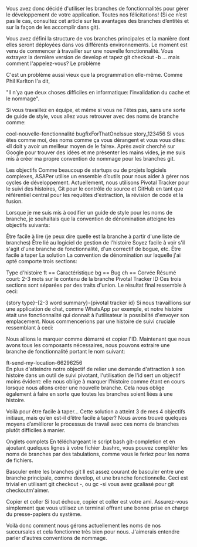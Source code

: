 Vous avez donc décidé d'utiliser les branches de fonctionnalités pour gérer le développement de votre application. Toutes nos félicitations! (Si ce n’est pas le cas, consultez cet article sur les avantages des branches d’entités et sur la façon de les accomplir dans git).

Vous avez défini la structure de vos branches principales et la manière dont elles seront déployées dans vos différents environnements. Le moment est venu de commencer à travailler sur une nouvelle fonctionnalité. Vous extrayez la dernière version de develop et tapez git checkout -b ... mais comment l'appelez-vous? 
Le problème

C'est un problème aussi vieux que la programmation elle-même. Comme Phil Karlton l'a dit,

"Il n’ya que deux choses difficiles en informatique: l’invalidation du cache et le nommage".

Si vous travaillez en équipe, et même si vous ne l'êtes pas, sans une sorte de guide de style, vous allez vous retrouver avec des noms de branche comme:

cool-nouvelle-fonctionnalité
bugfixForThatOneIssue
story_123456
Si vous êtes comme moi, des noms comme ça vous dérangent et vous vous dites: «Il doit y avoir un meilleur moyen de le faire». Après avoir cherché sur Google pour trouver des idées et me présenter les mains vides, je me suis mis à créer ma propre convention de nommage pour les branches git.

Les objectifs
Comme beaucoup de startups ou de projets logiciels complexes, ASAPer utilise un ensemble d’outils pour nous aider à gérer nos cycles de développement. Actuellement, nous utilisons Pivotal Tracker pour le suivi des histoires, Git pour le contrôle de source et GitHub en tant que référentiel central pour les requêtes d'extraction, la révision de code et la fusion.

Lorsque je me suis mis à codifier un guide de style pour les noms de branche, je souhaitais que la convention de dénomination atteigne les objectifs suivants:

Être facile à lire (je peux dire quelle est la branche à partir d'une liste de branches)
Être lié au logiciel de gestion de l'histoire
Soyez facile à voir s'il s'agit d'une branche de fonctionnalité, d'un correctif de bogue, etc.
Être facile à taper
La solution
La convention de dénomination sur laquelle j'ai opté comporte trois sections:

Type d'histoire 
ft == Caractéristique
bg == Bug
ch == Corvée
Résumé court: 2-3 mots sur le contenu de la branche
Pivotal Tracker ID
Ces trois sections sont séparées par des traits d'union. Le résultat final ressemble à ceci:

{story type}-{2-3 word summary}-{pivotal tracker id}
Si nous travaillions sur une application de chat, comme WhatsApp par exemple, et notre histoire était une fonctionnalité qui donnait à l'utilisateur la possibilité d'envoyer son emplacement. Nous commencerions par une histoire de suivi cruciale ressemblant à ceci:



Nous allions le marquer comme démarré et copier l'ID. Maintenant que nous avons tous les composants nécessaires, nous pouvons extraire une branche de fonctionnalité portant le nom suivant:

ft-send-my-location-66296256  
En plus d'atteindre notre objectif de relier une demande d'attraction à son histoire dans un outil de suivi pivotant, l'utilisation de l'id sert un objectif moins évident: elle nous oblige à marquer l'histoire comme étant en cours lorsque nous allons créer une nouvelle branche. Cela nous oblige également à faire en sorte que toutes les branches soient liées à une histoire.

Voilà pour être facile à taper…
Cette solution a atteint 3 de mes 4 objectifs initiaux, mais qu’en est-il d’être facile à taper? Nous avons trouvé quelques moyens d’améliorer le processus de travail avec ces noms de branches plutôt difficiles à manier.

Onglets complets
En téléchargeant le script bash git-completion et en ajoutant quelques lignes à votre fichier .bashrc, vous pouvez compléter les noms de branches par des tabulations, comme vous le feriez pour les noms de fichiers.

Basculer entre les branches git
Il est assez courant de basculer entre une branche principale, comme develop, et une branche fonctionnelle. Ceci est trivial en utilisant git checkout -, ou gc -si vous avez gcaliasé pour git checkoutm'aimer.

Copier et coller
Si tout échoue, copier et coller est votre ami. Assurez-vous simplement que vous utilisez un terminal offrant une bonne prise en charge du presse-papiers du système.

Voilà donc comment nous gérons actuellement les noms de nos succursales et cela fonctionne très bien pour nous. J'aimerais entendre parler d'autres conventions de nommage.